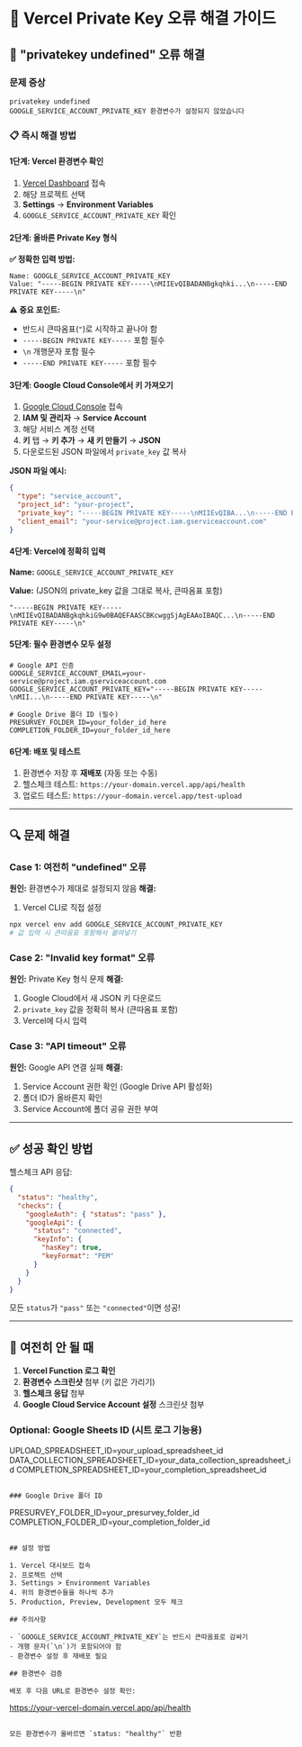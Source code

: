 # 🔐 Vercel Private Key 오류 해결 가이드

## 🚨 "privatekey undefined" 오류 해결

### 문제 증상
```
privatekey undefined
GOOGLE_SERVICE_ACCOUNT_PRIVATE_KEY 환경변수가 설정되지 않았습니다
```

### 📋 즉시 해결 방법

#### 1단계: Vercel 환경변수 확인
1. [Vercel Dashboard](https://vercel.com/dashboard) 접속
2. 해당 프로젝트 선택
3. **Settings** → **Environment Variables**
4. `GOOGLE_SERVICE_ACCOUNT_PRIVATE_KEY` 확인

#### 2단계: 올바른 Private Key 형식

**✅ 정확한 입력 방법:**
```
Name: GOOGLE_SERVICE_ACCOUNT_PRIVATE_KEY
Value: "-----BEGIN PRIVATE KEY-----\nMIIEvQIBADANBgkqhki...\n-----END PRIVATE KEY-----\n"
```

**⚠️ 중요 포인트:**
- 반드시 큰따옴표(`"`)로 시작하고 끝나야 함
- `-----BEGIN PRIVATE KEY-----` 포함 필수
- `\n` 개행문자 포함 필수
- `-----END PRIVATE KEY-----` 포함 필수

#### 3단계: Google Cloud Console에서 키 가져오기

1. [Google Cloud Console](https://console.cloud.google.com/) 접속
2. **IAM 및 관리자** → **Service Account** 
3. 해당 서비스 계정 선택
4. **키** 탭 → **키 추가** → **새 키 만들기** → **JSON**
5. 다운로드된 JSON 파일에서 `private_key` 값 복사

**JSON 파일 예시:**
```json
{
  "type": "service_account",
  "project_id": "your-project",
  "private_key": "-----BEGIN PRIVATE KEY-----\nMIIEvQIBA...\n-----END PRIVATE KEY-----\n",
  "client_email": "your-service@project.iam.gserviceaccount.com"
}
```

#### 4단계: Vercel에 정확히 입력

**Name:** `GOOGLE_SERVICE_ACCOUNT_PRIVATE_KEY`

**Value:** (JSON의 private_key 값을 그대로 복사, 큰따옴표 포함)
```
"-----BEGIN PRIVATE KEY-----\nMIIEvQIBADANBgkqhkiG9w0BAQEFAASCBKcwggSjAgEAAoIBAQC...\n-----END PRIVATE KEY-----\n"
```

#### 5단계: 필수 환경변수 모두 설정

```
# Google API 인증
GOOGLE_SERVICE_ACCOUNT_EMAIL=your-service@project.iam.gserviceaccount.com
GOOGLE_SERVICE_ACCOUNT_PRIVATE_KEY="-----BEGIN PRIVATE KEY-----\nMII...\n-----END PRIVATE KEY-----\n"

# Google Drive 폴더 ID (필수)
PRESURVEY_FOLDER_ID=your_folder_id_here
COMPLETION_FOLDER_ID=your_folder_id_here
```

#### 6단계: 배포 및 테스트

1. 환경변수 저장 후 **재배포** (자동 또는 수동)
2. 헬스체크 테스트: `https://your-domain.vercel.app/api/health`
3. 업로드 테스트: `https://your-domain.vercel.app/test-upload`

---

## 🔍 문제 해결

### Case 1: 여전히 "undefined" 오류
**원인:** 환경변수가 제대로 설정되지 않음
**해결:** 
1. Vercel CLI로 직접 설정
```bash
npx vercel env add GOOGLE_SERVICE_ACCOUNT_PRIVATE_KEY
# 값 입력 시 큰따옴표 포함해서 붙여넣기
```

### Case 2: "Invalid key format" 오류
**원인:** Private Key 형식 문제
**해결:** 
1. Google Cloud에서 새 JSON 키 다운로드
2. `private_key` 값을 정확히 복사 (큰따옴표 포함)
3. Vercel에 다시 입력

### Case 3: "API timeout" 오류
**원인:** Google API 연결 실패
**해결:**
1. Service Account 권한 확인 (Google Drive API 활성화)
2. 폴더 ID가 올바른지 확인
3. Service Account에 폴더 공유 권한 부여

---

## ✅ 성공 확인 방법

헬스체크 API 응답:
```json
{
  "status": "healthy",
  "checks": {
    "googleAuth": { "status": "pass" },
    "googleApi": { 
      "status": "connected",
      "keyInfo": {
        "hasKey": true,
        "keyFormat": "PEM"
      }
    }
  }
}
```

모든 `status`가 `"pass"` 또는 `"connected"`이면 성공!

---

## 🚨 여전히 안 될 때

1. **Vercel Function 로그 확인**
2. **환경변수 스크린샷** 첨부 (키 값은 가리기)  
3. **헬스체크 응답** 첨부
4. **Google Cloud Service Account 설정** 스크린샷 첨부

### Optional: Google Sheets ID (시트 로그 기능용)
UPLOAD_SPREADSHEET_ID=your_upload_spreadsheet_id
DATA_COLLECTION_SPREADSHEET_ID=your_data_collection_spreadsheet_id
COMPLETION_SPREADSHEET_ID=your_completion_spreadsheet_id
```

### Google Drive 폴더 ID
```
PRESURVEY_FOLDER_ID=your_presurvey_folder_id
COMPLETION_FOLDER_ID=your_completion_folder_id
```

## 설정 방법

1. Vercel 대시보드 접속
2. 프로젝트 선택
3. Settings > Environment Variables
4. 위의 환경변수들을 하나씩 추가
5. Production, Preview, Development 모두 체크

## 주의사항

- `GOOGLE_SERVICE_ACCOUNT_PRIVATE_KEY`는 반드시 큰따옴표로 감싸기
- 개행 문자(`\n`)가 포함되어야 함
- 환경변수 설정 후 재배포 필요

## 환경변수 검증

배포 후 다음 URL로 환경변수 설정 확인:
```
https://your-vercel-domain.vercel.app/api/health
```

모든 환경변수가 올바르면 `status: "healthy"` 반환